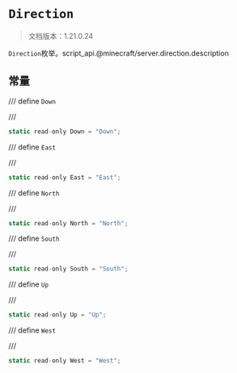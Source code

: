 # `Direction`

> 文档版本：1.21.0.24

`Direction`枚举。script_api.@minecraft/server.direction.description

## 常量

/// define
`Down`


///

```js
static read-only Down = "Down";
```


/// define
`East`


///

```js
static read-only East = "East";
```


/// define
`North`


///

```js
static read-only North = "North";
```


/// define
`South`


///

```js
static read-only South = "South";
```


/// define
`Up`


///

```js
static read-only Up = "Up";
```


/// define
`West`


///

```js
static read-only West = "West";
```

